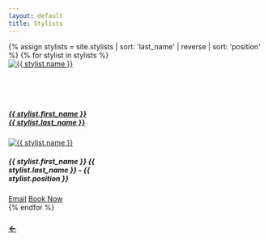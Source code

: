 ```yaml
---
layout: default
title: Stylists
---
```

<div class="row">
  {% assign stylists = site.stylists | sort: 'last_name' | reverse | sort: 'position' %}
  {% for stylist in stylists %}
  <!-- Card for small screens/phones -->
  <div class="col mb-5 d-sm-none">
    <a href="{{ site.baseurl }}{{ stylist.url }}">
      <div style="width: 10rem;" class="card bg-primary mx-auto">
        <img style="min-height: 80px" class="card-img" src="{{ site.baseurl }}/assets/images/{{ stylist.image_link | default: "blank_image.png" }}" alt="{{ stylist.name }}">
        <div class="card-img-overlay h-100 d-flex flex-column justify-content-end">
          <div class="card-text">
            <h5 class="bg-primary text-secondary border-secondary rounded p-1 m-0 text-center">{{ stylist.first_name }} {{ stylist.last_name }}</h5>
          </div>
        </div>
      </div>
    </a>
  </div>
  <!-- card for larger screens -->
  <div class="col mb-3 mx-1 d-none d-sm-inline">
    <div style="width: 15rem;" class="card bg-primary mx-auto">
      <a href="{{ site.baseurl }}{{ stylist.url }}">
        <img style="" class="card-img-top" src="{{ site.baseurl }}/assets/images/{{ stylist.image_link  | default: "blank_image.png" }}" alt="{{ stylist.name }}">
      </a>
      <div class="card-body">
        <div class="card-text">
          <h5 class="bg-primary border-secondary rounded p-1 mb-2 text-center">{{ stylist.first_name }} {{ stylist.last_name }} - {{ stylist.position }}</h5>
          <a class="btn btn-dark w-100 text-center" href="mailto:{{ stylist.email | default: "wildflowersalonmpls@gmail.com" }}">Email</a>
          <a class="btn btn-dark mt-1 w-100 text-center" href="{{ stylist.custom_vagaro_link | default: site.vagaro_link }}">Book Now</a>
        </div>
      </div>
    </div>
  </div>
  {% endfor %}
</div>
<div class="row">
  <div class="col-12 text-center">
    <a href="/" class="btn btn-dark mt-2"><h3>&larr;</h3></a>
  </div>
</div>
